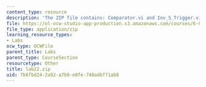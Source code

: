 ```yaml
---
content_type: resource
description: 'The ZIP file contains: Comparator.vi and Inv_S_Trigger.vi.'
file: https://ol-ocw-studio-app-production.s3.amazonaws.com/courses/6-071j-introduction-to-electronics-signals-and-measurement-spring-2006/7b6fbd242a92a7b0e0fe740adbf71ab8_lab22.zip
file_type: application/zip
learning_resource_types:
- Labs
ocw_type: OCWFile
parent_title: Labs
parent_type: CourseSection
resourcetype: Other
title: lab22.zip
uid: 7b6fbd24-2a92-a7b0-e0fe-740adbf71ab8
---
```

